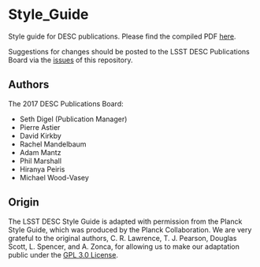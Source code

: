 # Style_Guide

Style guide for DESC publications. Please find the compiled PDF [here](https://github.com/LSSTDESC/Style_Guide/raw/compiled/Style_Guide.pdf).

Suggestions for changes should be posted to the LSST DESC Publications Board via the [issues](https://github.com/LSSTDESC/Style_Guide/issues/new?body=@LSSTDESC/pubboard) of this repository.

## Authors

The 2017 DESC Publications Board:
* Seth Digel (Publication Manager)
* Pierre Astier
* David Kirkby
* Rachel Mandelbaum
* Adam Mantz
* Phil Marshall
* Hiranya Peiris
* Michael Wood-Vasey

## Origin

The LSST DESC Style Guide is adapted with permission from the Planck Style Guide, which was produced by the Planck Collaboration. We are very grateful to the original authors, C. R. Lawrence, T. J. Pearson, Douglas Scott, L. Spencer, and A. Zonca, for allowing us to make our adaptation public under the [GPL 3.0 License](https://github.com/LSSTDESC/Style_Guide/blob/master/LICENSE). 
